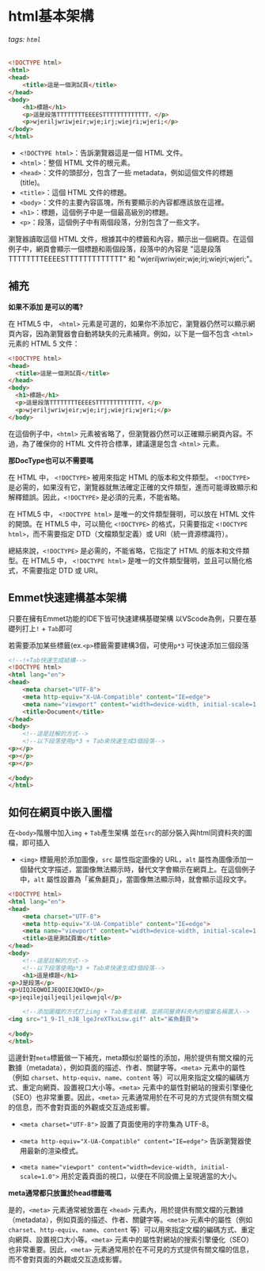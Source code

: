 #  html基本架構
###### tags: `html`

```html
<!DOCTYPE html>
<html>
<head>
    <title>這是一個測試頁</title>
</head>
<body>
    <h1>標題</h1>
    <p>這是段落TTTTTTTTEEEESTTTTTTTTTTTTT，</p>
    <p>wjeriljwriwjeir;wje;irj;wiejri;wjeri;</p>
</body>
</html>

```

-   `<!DOCTYPE html>`：告訴瀏覽器這是一個 HTML 文件。
-   `<html>`：整個 HTML 文件的根元素。
-   `<head>`：文件的頭部分，包含了一些 metadata，例如這個文件的標題 (title)。
-   `<title>`：這個 HTML 文件的標題。
-   `<body>`：文件的主要內容區塊，所有要顯示的內容都應該放在這裡。
-   `<h1>`：標題，這個例子中是一個最高級別的標題。
-   `<p>`：段落，這個例子中有兩個段落，分別包含了一些文字。

瀏覽器讀取這個 HTML 文件，根據其中的標籤和內容，顯示出一個網頁。在這個例子中，網頁會顯示一個標題和兩個段落，段落中的內容是 "這是段落TTTTTTTTEEEESTTTTTTTTTTTTT" 和 "wjeriljwriwjeir;wje;irj;wiejri;wjeri;"。

## 補充

**如果不添加<html> </html>是可以的嗎?**

在 HTML5 中， `<html>` 元素是可選的，如果你不添加它，瀏覽器仍然可以顯示網頁內容，因為瀏覽器會自動將缺失的元素補齊。例如，以下是一個不包含 `<html>` 元素的 HTML 5 文件：

```html
<!DOCTYPE html>
<head>
  <title>這是一個測試頁</title>
</head>
<body>
  <h1>標題</h1>
  <p>這是段落TTTTTTTTEEEESTTTTTTTTTTTTT，</p>
  <p>wjeriljwriwjeir;wje;irj;wiejri;wjeri;</p>
</body>
```

在這個例子中，`<html>` 元素被省略了，但瀏覽器仍然可以正確顯示網頁內容。不過，為了確保你的 HTML 文件符合標準，建議還是包含 `<html>` 元素。

**那DocType也可以不需要嗎**

在 HTML 中， `<!DOCTYPE>` 被用來指定 HTML 的版本和文件類型。 `<!DOCTYPE>` 是必需的，如果沒有它，瀏覽器就無法確定正確的文件類型，進而可能導致顯示和解釋錯誤。因此，`<!DOCTYPE>` 是必須的元素，不能省略。

在 HTML5 中， `<!DOCTYPE html>` 是唯一的文件類型聲明，可以放在 HTML 文件的開頭。在 HTML5 中，可以簡化 `<!DOCTYPE>` 的格式，只需要指定 `<!DOCTYPE html>`，而不需要指定 DTD（文檔類型定義）或 URI（統一資源標識符）。

總結來說，`<!DOCTYPE>` 是必需的，不能省略，它指定了 HTML 的版本和文件類型。在 HTML5 中， `<!DOCTYPE html>` 是唯一的文件類型聲明，並且可以簡化格式，不需要指定 DTD 或 URI。

##  Emmet快速建構基本架構

只要在擁有Emmet功能的IDE下皆可快速建構基礎架構
以VScode為例，只要在基礎列打上`!` + `Tab`即可

若需要添加某些標籤(ex.`<p>`標籤需要建構3個，可使用`p*3`
可快速添加三個段落

```html
<!--!+Tab快速生成結構-->
<!DOCTYPE html>
<html lang="en">
<head>
    <meta charset="UTF-8">
    <meta http-equiv="X-UA-Compatible" content="IE=edge">
    <meta name="viewport" content="width=device-width, initial-scale=1.0">
    <title>Document</title>
</head>
<body>
    <!--這是註解的方式-->
    <!--以下段落使用p*3 + Tab來快速生成3個段落-->
<p></p>
<p></p>
<p></p>
    
</body>
</html>
```

## 如何在網頁中嵌入圖檔

在`<body>`階層中加入`img` + `Tab`產生架構
並在`src`的部分裝入與html同資料夾的圖檔，即可插入

- `<img>` 標籤用於添加圖像，`src` 屬性指定圖像的 URL，`alt` 屬性為圖像添加一個替代文字描述，當圖像無法顯示時，替代文字會顯示在網頁上。在這個例子中，`alt` 屬性設置為「鯊魚翻頁」，當圖像無法顯示時，就會顯示這段文字。

```html
<!DOCTYPE html>
<html lang="en">
<head>
    <meta charset="UTF-8">
    <meta http-equiv="X-UA-Compatible" content="IE=edge">
    <meta name="viewport" content="width=device-width, initial-scale=1.0">
    <title>這是測試頁面</title>
</head>
<body>
    <!--這是註解的方式-->
    <!--以下段落使用p*3 + Tab來快速生成3個段落-->
    <h1>這是標題</h1>
<p>J是段落</p>
<p>UIQJEQWOIJEQOIEJQWIO</p>
<p>jeqilejqiljeqiljeilqwejql</p>

    <!--添加圖檔的方式打上img + Tab產生結構，並將同層資料夾內的檔案名稱置入-->    
<img src="1_9-Il_nJ8_lgeJreXTkxLsw.gif" alt="鯊魚翻頁">
    
</body>
</html>
```

這邊針對`meta`標籤做一下補充，meta類似於屬性的添加，用於提供有關文檔的元數據（metadata），例如頁面的描述、作者、關鍵字等。`<meta>` 元素中的屬性（例如 `charset`、`http-equiv`、`name`、`content` 等）可以用來指定文檔的編碼方式、重定向網頁、設置視口大小等。`<meta>` 元素中的屬性對網站的搜索引擎優化（SEO）也非常重要。因此，`<meta>` 元素通常用於在不可見的方式提供有關文檔的信息，而不會對頁面的外觀或交互造成影響。

-   `<meta charset="UTF-8">` 設置了頁面使用的字符集為 UTF-8。
    
-   `<meta http-equiv="X-UA-Compatible" content="IE=edge">` 告訴瀏覽器使用最新的渲染模式。
    
-   `<meta name="viewport" content="width=device-width, initial-scale=1.0">` 用於定義頁面的視口，以便在不同設備上呈現適當的大小。

**meta通常都只放置於head標籤嗎**

是的，`<meta>` 元素通常被放置在 `<head>` 元素內，用於提供有關文檔的元數據（metadata），例如頁面的描述、作者、關鍵字等。`<meta>` 元素中的屬性（例如 `charset`、`http-equiv`、`name`、`content` 等）可以用來指定文檔的編碼方式、重定向網頁、設置視口大小等。`<meta>` 元素中的屬性對網站的搜索引擎優化（SEO）也非常重要。因此，`<meta>` 元素通常用於在不可見的方式提供有關文檔的信息，而不會對頁面的外觀或交互造成影響。






